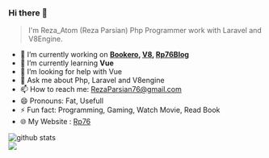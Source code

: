### Hi there 👋

> I'm Reza_Atom (Reza Parsian) Php Programmer work with Laravel and V8Engine.

- 🔭 I’m currently working on **[Bookero](https://bookero.ir/), [V8](https://github.com/alisoleimanii/v8engine), [Rp76Blog](https://github.com/RezaParsian/Rp76Blog)**
- 🌱 I’m currently learning **Vue**
- 🤔 I’m looking for help with Vue
- 💬 Ask me about Php, Laravel and V8engine
- 📫 How to reach me: RezaParsian76@gmail.com
- 😄 Pronouns: Fat, Usefull
- ⚡ Fun fact: Programming, Gaming, Watch Movie, Read Book
- 🌐 My Website : <a href="https://rp76.ir">Rp76</a>


![github stats](https://github-readme-stats.vercel.app/api?username=RezaParsian&show_icons=true&include_all_commits=true&theme=chartreuse-dark&cache_seconds=3200) \
<img align="center" src="https://github-readme-stats.anuraghazra1.vercel.app/api/top-langs/?username=RezaParsian&layout=compact&theme=chartreuse-dark" />
